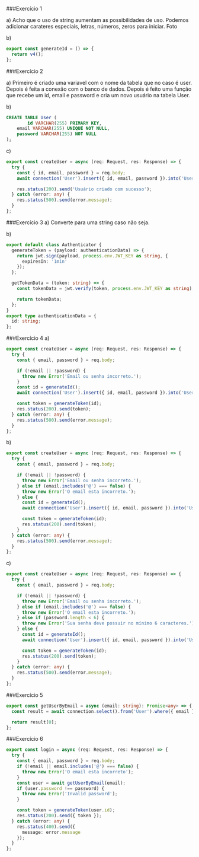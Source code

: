 ###Exercício 1

a) Acho que o uso de string aumentam as possibilidades de uso. Podemos adicionar carateres especiais, letras, números, zeros para iniciar. Foto

b)

```ts
export const generateId = () => {
  return v4();
};
```

###Exercício 2

a) Primeiro é criado uma variavel com o nome da tabela que no caso é user. Depois é feita a conexão com o banco de dados. Depois é feito uma função que recebe um id, email e password e cria um novo usuário na tabela User.

b)

```sql
CREATE TABLE User (
		id VARCHAR(255) PRIMARY KEY,
    email VARCHAR(255) UNIQUE NOT NULL,
    password VARCHAR(255) NOT NULL
);
```

c)

```ts
export const createUser = async (req: Request, res: Response) => {
  try {
    const { id, email, password } = req.body;
    await connection('User').insert({ id, email, password }).into('User');

    res.status(200).send('Usuário criado com sucesso');
  } catch (error: any) {
    res.status(500).send(error.message);
  }
};
```

###Exercício 3
a) Converte para uma string caso não seja.

b)

```ts
export default class Authenticator {
  generateToken = (payload: authenticationData) => {
    return jwt.sign(payload, process.env.JWT_KEY as string, {
      expiresIn: '1min'
    });
  };

  getTokenData = (token: string) => {
    const tokenData = jwt.verify(token, process.env.JWT_KEY as string);

    return tokenData;
  };
}
export type authenticationData = {
  id: string;
};
```

###Exercício 4
a)

```ts
export const createUser = async (req: Request, res: Response) => {
  try {
    const { email, password } = req.body;

    if (!email || !password) {
      throw new Error('Email ou senha incorreto.');
    }
    const id = generateId();
    await connection('User').insert({ id, email, password }).into('User');

    const token = generateToken(id);
    res.status(200).send(token);
  } catch (error: any) {
    res.status(500).send(error.message);
  }
};
```

b)

```ts
export const createUser = async (req: Request, res: Response) => {
  try {
    const { email, password } = req.body;

    if (!email || !password) {
      throw new Error('Email ou senha incorreto.');
    } else if (email.includes('@') === false) {
      throw new Error('O email esta incorreto.');
    } else {
      const id = generateId();
      await connection('User').insert({ id, email, password }).into('User');

      const token = generateToken(id);
      res.status(200).send(token);
    }
  } catch (error: any) {
    res.status(500).send(error.message);
  }
};
```

c)

```ts
export const createUser = async (req: Request, res: Response) => {
  try {
    const { email, password } = req.body;

    if (!email || !password) {
      throw new Error('Email ou senha incorreto.');
    } else if (email.includes('@') === false) {
      throw new Error('O email esta incorreto.');
    } else if (password.length < 6) {
      throw new Error('Sua senha deve possuir no mínimo 6 caracteres.');
    } else {
      const id = generateId();
      await connection('User').insert({ id, email, password }).into('User');

      const token = generateToken(id);
      res.status(200).send(token);
    }
  } catch (error: any) {
    res.status(500).send(error.message);
  }
};
```

###Exercício 5

```ts
export const getUserByEmail = async (email: string): Promise<any> => {
  const result = await connection.select().from('User').where({ email });

  return result[0];
};
```

###Exercício 6

```ts
export const login = async (req: Request, res: Response) => {
  try {
    const { email, password } = req.body;
    if (!email || email.includes('@') === false) {
      throw new Error('O email esta incorreto');
    }
    const user = await getUserByEmail(email);
    if (user.password !== password) {
      throw new Error('Invalid password');
    }

    const token = generateToken(user.id);
    res.status(200).send({ token });
  } catch (error: any) {
    res.status(400).send({
      message: error.message
    });
  }
};
```
